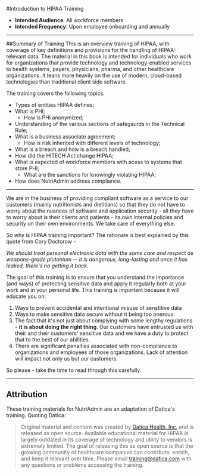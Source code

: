 #Introduction to HIPAA Training

* **Intended Audience**: All workforce members
* **Intended Frequency**: Upon employee onboarding and annually

**********************

##Summary of Training
This is an overview training of HIPAA, with coverage of key definitions and provisions for the handling of HIPAA-relevant data. The material in this book is intended for individuals who work for organizations that provide technology and technology-enabled services to health systems, payers, physicians, pharma, and other healthcare organizations. It leans more heavily on the use of modern, cloud-based technologies than traditional client side software.

The training covers the following topics:

* Types of entities HIPAA defines;
* What is PHI;
	* How is PHI anonymized;
* Understanding of the various sections of safegaurds in the Technical Rule;
* What is a business associate agreement;
	* How is risk inherited with different levels of technology;
* What is a breach and how is a breach handled;
* How did the HITECH Act change HIPAA;
* What is expected of workforce members with acess to systems that store PHI;
	* What are the sanctions for knowingly violating HIPAA;
* How does NutriAdmin address compliance.

*********************
We are in the business of providing compliant software as a service to our customers (mainly nutritionists and dietitians) so that they do not have to worry about the nuances of software and application security - all they have to worry about is their clients and patients - its own internal policies and security on their own environments. We take care of everything else.


So why is HIPAA training important? The rationale is best explained by this quote from Cory Doctorow -

*We should treat personal electronic data with the same care and respect as weapons-grade plutonium -- it is dangerous, long-lasting and once it has leaked, there's no getting it back.*

The goal of this training is to ensure that you understand the importance (and ways) of protecting sensitive data and apply it regularly both at your work and in your personal life. This training is important because it will educate you on:

1. Ways to prevent accidental and intentional misuse of senstitive data
2. Ways to make sensitive data secure without it being too onerous
3. The fact that it's not just about complying with some lengthy regulations - **it is about doing the right thing**. Our customers have entrusted us with their and their customers' sensitive data and we have a duty to protect that to the best of our abilities.
4. There are significant penalties associated with non-compliance to organizations and employees of those organizations. Lack of attention will impact not only us but our customers.

So please - take the time to read through this carefully.


*********************


## Attribution

These training materials for NutriAdmin are an adaptation of Datica's training. Quoting Datica:

> Original material and content was created by [Datica Health, Inc,](https://datica.com) and is released as open source. Available educational material for HIPAA is largely outdated in its coverage of technology and utility to vendors is extremely limited. The goal of releasing this as open source is that the growing community of healthcare companies can contribute, enrich, and keep it relevant over time. Please email [training@datica.com](mailto:training@datica.com) with any questions or problems accessing the training.
